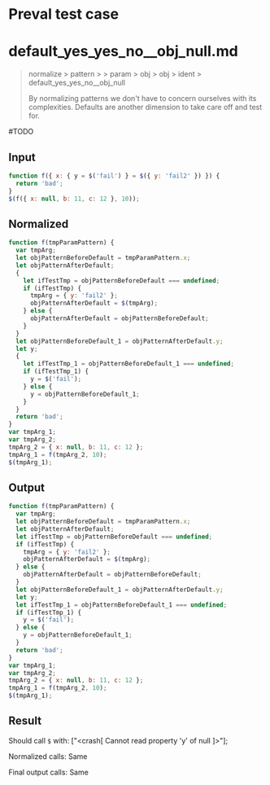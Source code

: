# Preval test case

# default_yes_yes_no__obj_null.md

> normalize > pattern >  > param > obj > obj > ident > default_yes_yes_no__obj_null
>
> By normalizing patterns we don't have to concern ourselves with its complexities. Defaults are another dimension to take care off and test for.

#TODO

## Input

`````js filename=intro
function f({ x: { y = $('fail') } = $({ y: 'fail2' }) }) {
  return 'bad';
}
$(f({ x: null, b: 11, c: 12 }, 10));
`````

## Normalized

`````js filename=intro
function f(tmpParamPattern) {
  var tmpArg;
  let objPatternBeforeDefault = tmpParamPattern.x;
  let objPatternAfterDefault;
  {
    let ifTestTmp = objPatternBeforeDefault === undefined;
    if (ifTestTmp) {
      tmpArg = { y: 'fail2' };
      objPatternAfterDefault = $(tmpArg);
    } else {
      objPatternAfterDefault = objPatternBeforeDefault;
    }
  }
  let objPatternBeforeDefault_1 = objPatternAfterDefault.y;
  let y;
  {
    let ifTestTmp_1 = objPatternBeforeDefault_1 === undefined;
    if (ifTestTmp_1) {
      y = $('fail');
    } else {
      y = objPatternBeforeDefault_1;
    }
  }
  return 'bad';
}
var tmpArg_1;
var tmpArg_2;
tmpArg_2 = { x: null, b: 11, c: 12 };
tmpArg_1 = f(tmpArg_2, 10);
$(tmpArg_1);
`````

## Output

`````js filename=intro
function f(tmpParamPattern) {
  var tmpArg;
  let objPatternBeforeDefault = tmpParamPattern.x;
  let objPatternAfterDefault;
  let ifTestTmp = objPatternBeforeDefault === undefined;
  if (ifTestTmp) {
    tmpArg = { y: 'fail2' };
    objPatternAfterDefault = $(tmpArg);
  } else {
    objPatternAfterDefault = objPatternBeforeDefault;
  }
  let objPatternBeforeDefault_1 = objPatternAfterDefault.y;
  let y;
  let ifTestTmp_1 = objPatternBeforeDefault_1 === undefined;
  if (ifTestTmp_1) {
    y = $('fail');
  } else {
    y = objPatternBeforeDefault_1;
  }
  return 'bad';
}
var tmpArg_1;
var tmpArg_2;
tmpArg_2 = { x: null, b: 11, c: 12 };
tmpArg_1 = f(tmpArg_2, 10);
$(tmpArg_1);
`````

## Result

Should call `$` with:
["<crash[ Cannot read property 'y' of null ]>"];

Normalized calls: Same

Final output calls: Same
